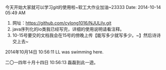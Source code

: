 ﻿今天开始大家就可以学习git的使用啦~软工大作业加油~23333
Date: 2014-10-14 05:49 AM
1. 网址：https://github.com/cylong1016/NJULily.git
2. java序列化的io类我已经写完，详细的使用说明请看注释。
3. 10-15号要交的文档我会在15号的傍晚上传【能写多少就写多少。~】然后诗诗交上去~

2014年10月14日 10:56:11 LL was swimming here.

二〇一四年十月十四日 10:56:13 磊磊到此一遊。
